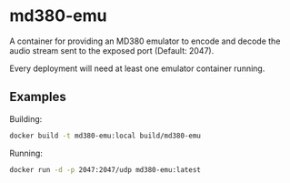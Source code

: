 # md380-emu
A container for providing an MD380 emulator to encode and decode the audio 
stream sent to the exposed port (Default: 2047).

Every deployment will need at least one emulator container running.

## Examples
Building:
```bash
docker build -t md380-emu:local build/md380-emu
```

Running:
```bash
docker run -d -p 2047:2047/udp md380-emu:latest
```